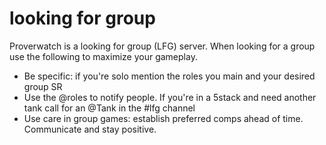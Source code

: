 # looking for group

Proverwatch is a looking for group (LFG) server. When looking for a group use the following to maximize your gameplay.

- Be specific: if you're solo mention the roles you main and your desired group SR
- Use the @roles to notify people. If you're in a 5stack and need another tank call for an @Tank in the #lfg channel
- Use care in group games: establish preferred comps ahead of time. Communicate and stay positive.
